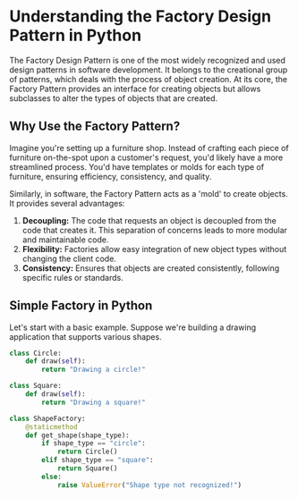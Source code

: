 # Understanding the Factory Design Pattern in Python

The Factory Design Pattern is one of the most widely recognized and used design patterns in software development. It belongs to the creational group of patterns, which deals with the process of object creation. At its core, the Factory Pattern provides an interface for creating objects but allows subclasses to alter the types of objects that are created.

## Why Use the Factory Pattern?

Imagine you're setting up a furniture shop. Instead of crafting each piece of furniture on-the-spot upon a customer's request, you'd likely have a more streamlined process. You'd have templates or molds for each type of furniture, ensuring efficiency, consistency, and quality. 

Similarly, in software, the Factory Pattern acts as a 'mold' to create objects. It provides several advantages:

1. **Decoupling:** The code that requests an object is decoupled from the code that creates it. This separation of concerns leads to more modular and maintainable code.
2. **Flexibility:** Factories allow easy integration of new object types without changing the client code.
3. **Consistency:** Ensures that objects are created consistently, following specific rules or standards.

## Simple Factory in Python

Let's start with a basic example. Suppose we're building a drawing application that supports various shapes.

```python
class Circle:
    def draw(self):
        return "Drawing a circle!"

class Square:
    def draw(self):
        return "Drawing a square!"

class ShapeFactory:
    @staticmethod
    def get_shape(shape_type):
        if shape_type == "circle":
            return Circle()
        elif shape_type == "square":
            return Square()
        else:
            raise ValueError("Shape type not recognized!")
```
